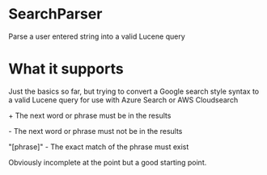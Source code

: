 # SearchParser
Parse a user entered string into a valid Lucene query

# What it supports
Just the basics so far, but trying to convert a Google search style syntax to a valid Lucene query for use with Azure Search or AWS Cloudsearch

\+ The next word or phrase must be in the results

\- The next word or phrase must not be in the results

"[phrase]" - The exact match of the phrase must exist


Obviously incomplete at the point but a good starting point.